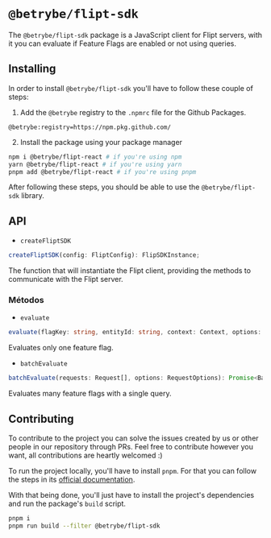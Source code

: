 # `@betrybe/flipt-sdk`

The `@betrybe/flipt-sdk` package is a JavaScript client for Flipt servers, with it you can evaluate if Feature Flags are enabled or not using queries.

## Installing

In order to install `@betrybe/flipt-sdk` you'll have to follow these couple of steps:

1. Add the `@betrybe` registry to the `.npmrc` file for the Github Packages.

```
@betrybe:registry=https://npm.pkg.github.com/
```

2. Install the package using your package manager

```bash
npm i @betrybe/flipt-react # if you're using npm
yarn @betrybe/flipt-react # if you're using yarn
pnpm add @betrybe/flipt-react # if you're using pnpm
```

After following these steps, you should be able to use the `@betrybe/flipt-sdk` library.

## API

- `createFliptSDK`

```typescript
createFliptSDK(config: FliptConfig): FlipSDKInstance;
```

The function that will instantiate the Flipt client, providing the methods to communicate with the Flipt server.

### Métodos

- `evaluate`

```typescript
evaluate(flagKey: string, entityId: string, context: Context, options: RequestOptions): Promise<Evalutation<Context>>;
```

Evaluates only one feature flag.

- `batchEvaluate`

```typescript
batchEvaluate(requests: Request[], options: RequestOptions): Promise<BatchEvalutationResponse<Context>>;
```

Evaluates many feature flags with a single query.

## Contributing

To contribute to the project you can solve the issues created by us or other people in our repository through PRs. Feel free to contribute however you want, all contributions are heartly welcomed :)

To run the project locally, you'll have to install `pnpm`. For that you can follow the steps in its [official documentation](https://pnpm.io/installation).

With that being done, you'll just have to install the project's dependencies and run the package's `build` script.

```bash
pnpm i
pnpm run build --filter @betrybe/flipt-sdk
```
